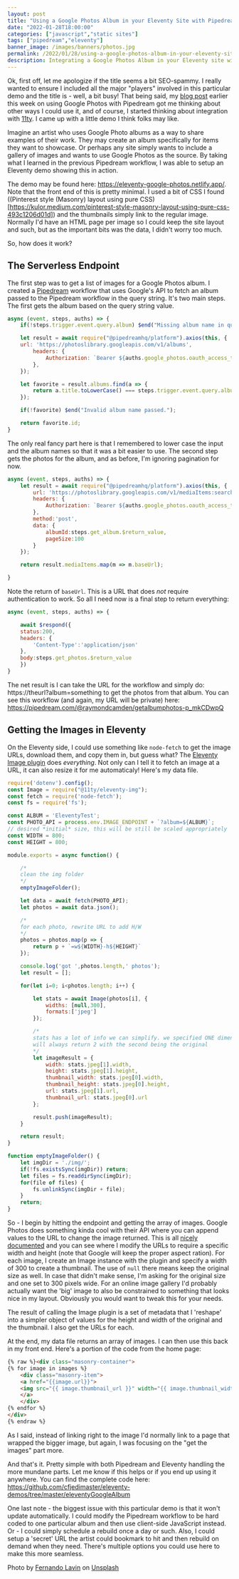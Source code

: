 ```yaml
---
layout: post
title: "Using a Google Photos Album in your Eleventy Site with Pipedream"
date: "2022-01-28T18:00:00"
categories: ["javascript","static sites"]
tags: ["pipedream","eleventy"]
banner_image: /images/banners/photos.jpg
permalink: /2022/01/28/using-a-google-photos-album-in-your-eleventy-site-with-pipedream
description: Integrating a Google Photos Album in your Eleventy site with Pipedream
---
```


Ok, first off, let me apologize if the title seems a bit SEO-spammy. I really wanted to ensure I included all the major "players" involved in this particular demo and the title is - well, a bit busy! That being said, my [blog post](https://www.raymondcamden.com/2022/01/26/accessing-google-photos-with-pipedream) earlier this week on using Google Photos with Pipedream got me thinking about other ways I could use it, and of course, I started thinking about integration with [11ty](https://www.11ty.dev/). I came up with a little demo I think folks may like.

Imagine an artist who uses Google Photo albums as a way to share examples of their work. They may create an album specifically for items they want to showcase. Or perhaps any site simply wants to include a gallery of images and wants to use Google Photos as the source. By taking what I learned in the previous Pipedream workflow, I was able to setup an Eleventy demo showing this in action.

The demo may be found here: <https://eleventy-google-photos.netlify.app/>. Note that the front end of this is pretty minimal. I used a bit of CSS I found ((Pinterest style (Masonry) layout using pure CSS)[https://kulor.medium.com/pinterest-style-masonry-layout-using-pure-css-493c1206d01d]) and the thumbnails simply link to the regular image. Normally I'd have an HTML page per image so I could keep the site layout and such, but as the important bits was the data, I didn't worry too much. 

So, how does it work?

## The Serverless Endpoint

The first step was to get a list of images for a Google Photos album. I created a [Pipedream](https://pipedream.com) workflow that uses Google's API to fetch an album passed to the Pipedream workflow in the query string. It's two main steps. The first gets the album based on the query string value.

```js
async (event, steps, auths) => {
	if(!steps.trigger.event.query.album) $end("Missing album name in query string.");

	let result = await require("@pipedreamhq/platform").axios(this, {
	url: 'https://photoslibrary.googleapis.com/v1/albums',
		headers: {
			Authorization: `Bearer ${auths.google_photos.oauth_access_token}`,
		},
	});

	let favorite = result.albums.find(a => {
		return a.title.toLowerCase() === steps.trigger.event.query.album.toLocaleLowerCase();
	});

	if(!favorite) $end("Invalid album name passed.");

	return favorite.id;
}
```

The only real fancy part here is that I remembered to lower case the input and the album names so that it was a bit easier to use. The second step gets the photos for the album, and as before, I'm ignoring pagination for now.

```js
async (event, steps, auths) => {
	let result = await require("@pipedreamhq/platform").axios(this, {
		url: 'https://photoslibrary.googleapis.com/v1/mediaItems:search',
		headers: {
			Authorization: `Bearer ${auths.google_photos.oauth_access_token}`,
		},
		method:'post',
		data: {
			albumId:steps.get_album.$return_value,
			pageSize:100
		}
	});

	return result.mediaItems.map(m => m.baseUrl);

}
```

Note the return of `baseUrl`. This is a URL that does *not* require authentication to work. So all I need now is a final step to return everything:

```js
async (event, steps, auths) => {

	await $respond({
	status:200,
	headers: {
		'Content-Type':'application/json'
	},
	body:steps.get_photos.$return_value
	})
}
```

The net result is I can take the URL for the workflow and simply do: https://theurl?album=something to get the photos from that album. You can see this workflow (and again, my URL will be private) here: <https://pipedream.com/@raymondcamden/getalbumphotos-p_mkCDwpQ>

## Getting the Images in Eleventy

On the Eleventy side, I could use something like `node-fetch` to get the image URLs, download them, and copy them in, but guess what? The [Eleventy Image plugin](https://www.11ty.dev/docs/plugins/image) does *everything*. Not only can I tell it to fetch an image at a URL, it can also resize it for me automaticaly! Here's my data file.

```js
require('dotenv').config();
const Image = require("@11ty/eleventy-img");
const fetch = require('node-fetch');
const fs = require('fs');

const ALBUM = 'EleventyTest';
const PHOTO_API = process.env.IMAGE_ENDPOINT + `?album=${ALBUM}`;
// desired *initial* size, this will be still be scaled appropriately
const WIDTH = 800;
const HEIGHT = 800;

module.exports = async function() {

	/*
	clean the img folder
	*/
	emptyImageFolder();

	let data = await fetch(PHOTO_API);
	let photos = await data.json();

	/*
	for each photo, rewrite URL to add H/W
	*/
	photos = photos.map(p => {
		return p + `=w${WIDTH}-h${HEIGHT}`
	});

	console.log('got ',photos.length,' photos');
	let result = [];

	for(let i=0; i<photos.length; i++) {

		let stats = await Image(photos[i], {
			widths: [null,300],
			formats:['jpeg']
		});

		/*
		stats has a lot of info we can simplify. we specified ONE dimension, but the plugin 
		will always return 2 with the second being the original
		*/
		let imageResult = {
			width: stats.jpeg[1].width,
			height: stats.jpeg[1].height,
			thumbnail_width: stats.jpeg[0].width,
			thumbnail_height: stats.jpeg[0].height,
			url: stats.jpeg[1].url,
			thumbnail_url: stats.jpeg[0].url
		};

		result.push(imageResult);
	}

	return result;
}

function emptyImageFolder() {
	let imgDir = './img/';
	if(!fs.existsSync(imgDir)) return;
	let files = fs.readdirSync(imgDir);
	for(file of files) {
		fs.unlinkSync(imgDir + file);
	}
	return;
}
```

So - I begin by hitting the endpoint and getting the array of images. Google Photos does something kinda cool with their API where you can append values to the URL to change the image returned. This is all [nicely documented](https://developers.google.com/photos/library/guides/access-media-items#base-urls) and you can see where I modify the URLs to require a specific width and height (note that Google will keep the proper aspect ration). For each image, I create an Image instance with the plugin and specify a width of 300 to create a thumbnail. The use of `null` there means keep the original size as well. In case that didn't make sense, I'm asking for the original size and one set to 300 pixels wide. For an online image gallery I'd probably actually want the 'big' image to also be constrained to something that looks nice in my layout. Obviously you would want to tweak this for your needs. 

The result of calling the Image plugin is a set of metadata that I 'reshape' into a simpler object of values for the height and width of the original and the thumbnail. I also get the URLs for each. 

At the end, my data file returns an array of images. I can then use this back in my front end. Here's a portion of the code from the home page:

```html
{% raw %}<div class="masonry-container">
{% for image in images %}
	<div class="masonry-item">
	<a href="{{image.url}}">
	<img src="{{ image.thumbnail_url }}" width="{{ image.thumbnail_width }}" height="{{ image.thumbnail_height }}">
	</a>
	</div>
{% endfor %}
</div>
{% endraw %}
```

As I said, instead of linking right to the image I'd normally link to a page that wrapped the bigger image, but again, I was focusing on the "get the images" part more.

And that's it. Pretty simple with both Pipedream and Eleventy handling the more mundane parts. Let me know if this helps or if you end up using it anywhere. You can find the complete code here: <https://github.com/cfjedimaster/eleventy-demos/tree/master/eleventyGoogleAlbum> 

One last note - the biggest issue with this particular demo is that it won't update automatically. I could modify the Pipedream workflow to be hard coded to one particular album and then use client-side JavaScript instead. Or - I could simply schedule a rebuild once a day or such. Also, I could setup a 'secret' URL the artist could bookmark to hit and then rebuild on demand when they need. There's multiple options you could use here to make this more seamless.

Photo by <a href="https://unsplash.com/@filmlav?utm_source=unsplash&utm_medium=referral&utm_content=creditCopyText">Fernando Lavin</a> on <a href="https://unsplash.com/s/photos/photo-albums?utm_source=unsplash&utm_medium=referral&utm_content=creditCopyText">Unsplash</a>
  